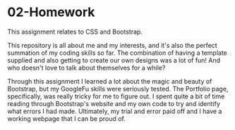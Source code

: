 # 02-Homework
This assignment relates to CSS and Bootstrap.

This repository is all about me and my interests, and it's also the perfect summation of my coding skills so far. The combination of having a template supplied and also getting to create our own designs was a lot of fun! And who doesn't love to talk about themselves for a while? 

Through this assignment I learned a lot about the magic and beauty of Bootstrap, but my GoogleFu skills were seriously tested. The Portfolio page, specifically, was really tricky for me to figure out. I spent quite a bit of time reading through Bootstrap's website and my own code to try and identify what errors I had made. Ultimately, my trial and error paid off and I have a working webpage that I can be proud of.